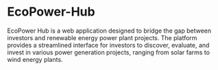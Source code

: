 # EcoPower-Hub
EcoPower Hub is a web application designed to bridge the gap between investors and renewable energy power plant projects. The platform provides a streamlined interface for investors to discover, evaluate, and invest in various power generation projects, ranging from solar farms to wind energy plants.

